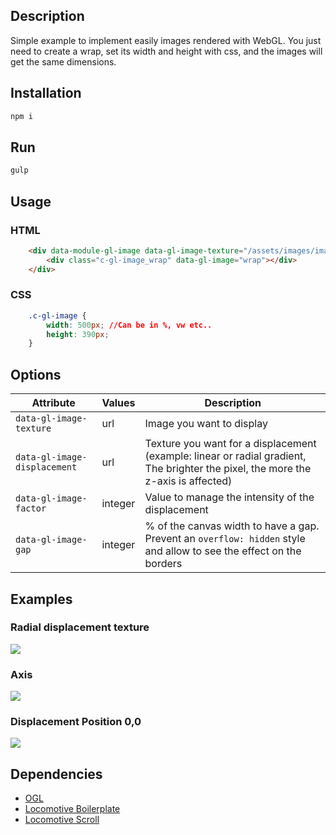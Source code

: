 
## Description
Simple example to implement easily images rendered with WebGL. You just need to create a wrap, set its width and height with css, and the images will get the same dimensions.


## Installation
```sh
npm i
```

## Run
```sh
gulp
```

## Usage

### HTML
```html
    <div data-module-gl-image data-gl-image-texture="/assets/images/image-1.jpg" data-gl-image-displacement="/assets/images/radial-displacement.jpg" class="c-gl-image" data-gl-image-factor="1" data-gl-image-gap="20">
        <div class="c-gl-image_wrap" data-gl-image="wrap"></div>
    </div>
```

### CSS
```css
    .c-gl-image {
        width: 500px; //Can be in %, vw etc..
        height: 390px;
    }
```

## Options

| Attribute | Values | Description |
| --------- | ------ | ----------- |
| `data-gl-image-texture` | url | Image you want to display |
| `data-gl-image-displacement` | url | Texture you want for a displacement (example: linear or radial gradient, The brighter the pixel, the more the z-axis is affected) |
| `data-gl-image-factor` | integer | Value to manage the intensity of the displacement |
| `data-gl-image-gap` | integer | % of the canvas width to have a gap. Prevent an `overflow: hidden` style and allow to see the effect on the borders|


## Examples
### Radial displacement texture
![](https://raw.githubusercontent.com//locomotivemtl/webgl-images/master/www/assets/images/radial-displacement.jpg)

### Axis
![](https://raw.githubusercontent.com//locomotivemtl/webgl-images/master/docs/axis.jpg)

### Displacement Position 0,0
![](https://raw.githubusercontent.com//locomotivemtl/webgl-images/master/docs/positionExample.jpg)


## Dependencies

- [OGL](https://github.com/oframe/ogl/)
- [Locomotive Boilerplate](https://github.com/locomotivemtl/locomotive-boilerplate)
- [Locomotive Scroll](https://github.com/locomotivemtl/locomotive-scroll)
